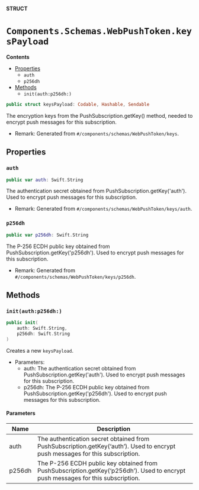 **STRUCT**

# `Components.Schemas.WebPushToken.keysPayload`

**Contents**

- [Properties](#properties)
  - `auth`
  - `p256dh`
- [Methods](#methods)
  - `init(auth:p256dh:)`

```swift
public struct keysPayload: Codable, Hashable, Sendable
```

The encryption keys from the PushSubscription.getKey() method, needed to encrypt push messages for this subscription.

- Remark: Generated from `#/components/schemas/WebPushToken/keys`.

## Properties
### `auth`

```swift
public var auth: Swift.String
```

The authentication secret obtained from PushSubscription.getKey('auth'). Used to encrypt push messages for this subscription.

- Remark: Generated from `#/components/schemas/WebPushToken/keys/auth`.

### `p256dh`

```swift
public var p256dh: Swift.String
```

The P-256 ECDH public key obtained from PushSubscription.getKey('p256dh'). Used to encrypt push messages for this subscription.

- Remark: Generated from `#/components/schemas/WebPushToken/keys/p256dh`.

## Methods
### `init(auth:p256dh:)`

```swift
public init(
    auth: Swift.String,
    p256dh: Swift.String
)
```

Creates a new `keysPayload`.

- Parameters:
  - auth: The authentication secret obtained from PushSubscription.getKey('auth'). Used to encrypt push messages for this subscription.
  - p256dh: The P-256 ECDH public key obtained from PushSubscription.getKey('p256dh'). Used to encrypt push messages for this subscription.

#### Parameters

| Name | Description |
| ---- | ----------- |
| auth | The authentication secret obtained from PushSubscription.getKey(‘auth’). Used to encrypt push messages for this subscription. |
| p256dh | The P-256 ECDH public key obtained from PushSubscription.getKey(‘p256dh’). Used to encrypt push messages for this subscription. |